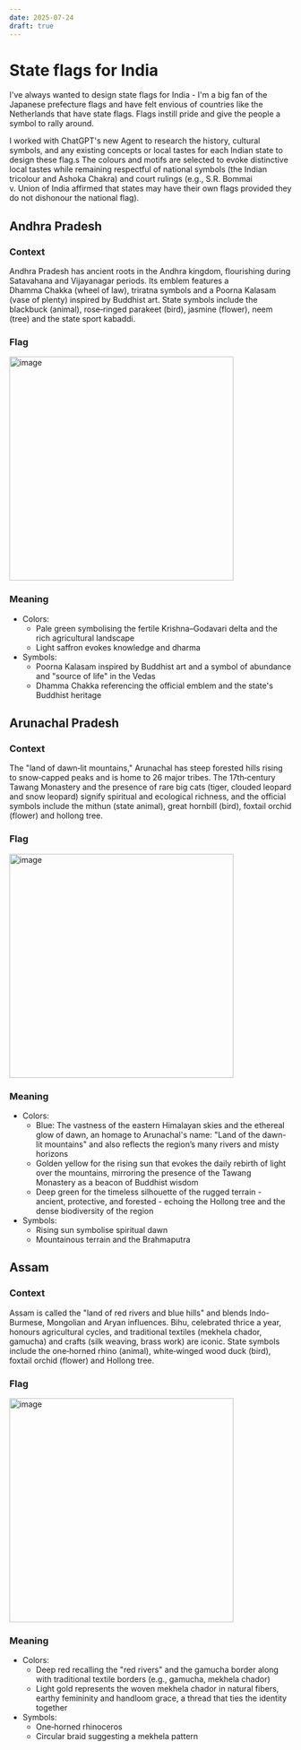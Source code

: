 ```yaml
---
date: 2025-07-24
draft: true
---
```


# State flags for India

I've always wanted to design state flags for India - I'm a big fan of the Japanese prefecture flags and have felt envious of countries like the Netherlands that have state flags. Flags instill pride and give the people a symbol to rally around.

I worked with ChatGPT's new Agent to research the history, cultural symbols, and any existing concepts or local tastes for each Indian state to design these flag.s The colours and motifs are selected to evoke distinctive local tastes while remaining respectful of national symbols (the Indian tricolour and Ashoka Chakra) and court rulings (e.g., S.R. Bommai v. Union of India affirmed that states may have their own flags provided they do not dishonour the national flag).

## Andhra Pradesh

### Context

Andhra Pradesh has ancient roots in the Andhra kingdom, flourishing during Satavahana and Vijayanagar periods. Its emblem features a Dhamma Chakka (wheel of law), triratna symbols and a Poorna Kalasam (vase of plenty) inspired by Buddhist art. State symbols include the blackbuck (animal), rose‑ringed parakeet (bird), jasmine (flower), neem (tree) and the state sport kabaddi.

### Flag

<img width="400" alt="image" src="https://github.com/user-attachments/assets/ec14ac51-e189-4bf1-ac38-12a228f98745" />

### Meaning

- Colors:
  - Pale green symbolising the fertile Krishna–Godavari delta and the rich agricultural landscape
  - Light saffron evokes knowledge and dharma
- Symbols:
  - Poorna Kalasam inspired by Buddhist art and a symbol of abundance and "source of life" in the Vedas
  - Dhamma Chakka referencing the official emblem and the state's Buddhist heritage

## Arunachal Pradesh

### Context

The "land of dawn‑lit mountains," Arunachal has steep forested hills rising to snow‑capped peaks and is home to 26 major tribes. The 17th‑century Tawang Monastery and the presence of rare big cats (tiger, clouded leopard and snow leopard) signify spiritual and ecological richness, and the official symbols include the mithun (state animal), great hornbill (bird), foxtail orchid (flower) and hollong tree.

### Flag

<img width="400" alt="image" src="https://github.com/user-attachments/assets/46ace199-a74c-4e4a-9848-df3c732588ab" />

### Meaning

- Colors:
  - Blue: The vastness of the eastern Himalayan skies and the ethereal glow of dawn, an homage to Arunachal's name: "Land of the dawn-lit mountains" and also reflects the region’s many rivers and misty horizons
  - Golden yellow for the rising sun that evokes the daily rebirth of light over the mountains, mirroring the presence of the Tawang Monastery as a beacon of Buddhist wisdom
  - Deep green for the timeless silhouette of the rugged terrain - ancient, protective, and forested - echoing the Hollong tree and the dense biodiversity of the region
- Symbols:
  - Rising sun symbolise spiritual dawn
  - Mountainous terrain and the Brahmaputra

## Assam

### Context

Assam is called the "land of red rivers and blue hills" and blends Indo-Burmese, Mongolian and Aryan influences. Bihu, celebrated thrice a year, honours agricultural cycles, and traditional textiles (mekhela chador, gamucha) and crafts (silk weaving, brass work) are iconic. State symbols include the one‑horned rhino (animal), white‑winged wood duck (bird), foxtail orchid (flower) and Hollong tree.

### Flag

<img width="400" alt="image" src="https://github.com/user-attachments/assets/721c7543-cda3-41e9-8ba7-7c1db1a0170b" />

### Meaning

- Colors:
  - Deep red recalling the "red rivers" and the gamucha border along with traditional textile borders (e.g., gamucha, mekhela chador)
  - Light gold represents the woven mekhela chador in natural fibers, earthy femininity and handloom grace, a thread that ties the identity together
- Symbols:
  - One‑horned rhinoceros
  - Circular braid suggesting a mekhela pattern
